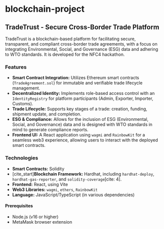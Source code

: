 # blockchain-project
## TradeTrust - Secure Cross-Border Trade Platform

TradeTrust is a blockchain-based platform for facilitating secure, transparent, and compliant cross-border trade agreements, with a focus on integrating Environmental, Social, and Governance (ESG) data and adhering to WTO standards. It is developed for the NFC4 hackathon.

### Features

  * **Smart Contract Integration:** Utilizes Ethereum smart contracts (`TradeAgreement.sol`) for immutable and verifiable trade lifecycle management.
  * **Decentralized Identity:** Implements role-based access control with an `IdentityRegistry` for platform participants (Admin, Exporter, Importer, Customs).
  * **Trade Lifecycle:** Supports key stages of a trade: creation, funding, shipment update, and completion.
  * **ESG & Compliance:** Allows for the inclusion of ESG (Environmental, Social, and Governance) data and is designed with WTO standards in mind to generate compliance reports.
  * **Frontend UI:** A React application using `wagmi` and `RainbowKit` for a seamless web3 experience, allowing users to interact with the deployed smart contracts.

###  Technologies

  * **Smart Contracts:** Solidity
  * [cite\_start]**Blockchain Framework:** Hardhat, including `hardhat-deploy`, `hardhat-gas-reporter`, and `solidity-coverage`[cite: 4].
  * **Frontend:** React, using Vite
  * **Web3 Libraries:** `wagmi`, `ethers`, `RainbowKit`
  * **Language:** JavaScript/TypeScript (in various dependencies)


#### Prerequisites

  * Node.js (v16 or higher)
  * MetaMask browser extension





